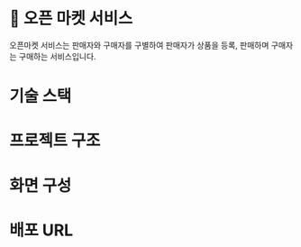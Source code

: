 #  🛒 오픈 마켓 서비스

오픈마켓 서비스는 판매자와 구매자를 구별하여 판매자가 상품을 등록, 판매하며 구매자는 구매하는 서비스입니다.

# 기술 스택

# 프로젝트 구조

# 화면 구성

# 배포 URL
